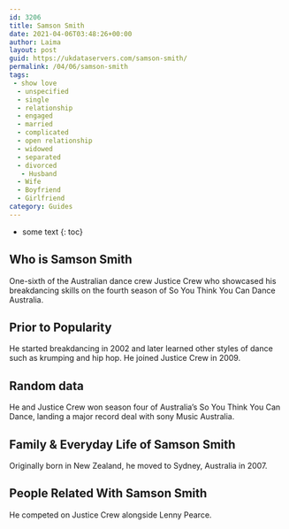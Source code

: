 ```yaml
---
id: 3206
title: Samson Smith
date: 2021-04-06T03:48:26+00:00
author: Laima
layout: post
guid: https://ukdataservers.com/samson-smith/
permalink: /04/06/samson-smith
tags:
 - show love
  - unspecified
  - single
  - relationship
  - engaged
  - married
  - complicated
  - open relationship
  - widowed
  - separated
  - divorced
   - Husband
  - Wife
  - Boyfriend
  - Girlfriend
category: Guides
---
```


* some text
{: toc}


## Who is Samson Smith
                  
                  
                  
One-sixth of the Australian dance crew Justice Crew who showcased his breakdancing skills on the fourth season of So You Think You Can Dance Australia.
                  
              
            
              
            
                
                
                
## Prior to Popularity
                  
                  
                  
He started breakdancing in 2002 and later learned other styles of dance such as krumping and hip hop. He joined Justice Crew in 2009.
                  
              
            
              
            
                
                
                
## Random data
                  
                  
                  
He and Justice Crew won season four of Australia&#8217;s So You Think You Can Dance, landing a major record deal with sony Music Australia.
                  
              
            
              
            
                
                
                
## Family & Everyday Life of Samson Smith
                  
                  
                  
Originally born in New Zealand, he moved to Sydney, Australia in 2007.
                  
              
            
              
            
                
                
                
## People Related With Samson Smith
                  
                  
                  
He competed on Justice Crew alongside Lenny Pearce.
                  
              
            
              
            
                
              
            
              
              
            
            
              
            
          
          
          